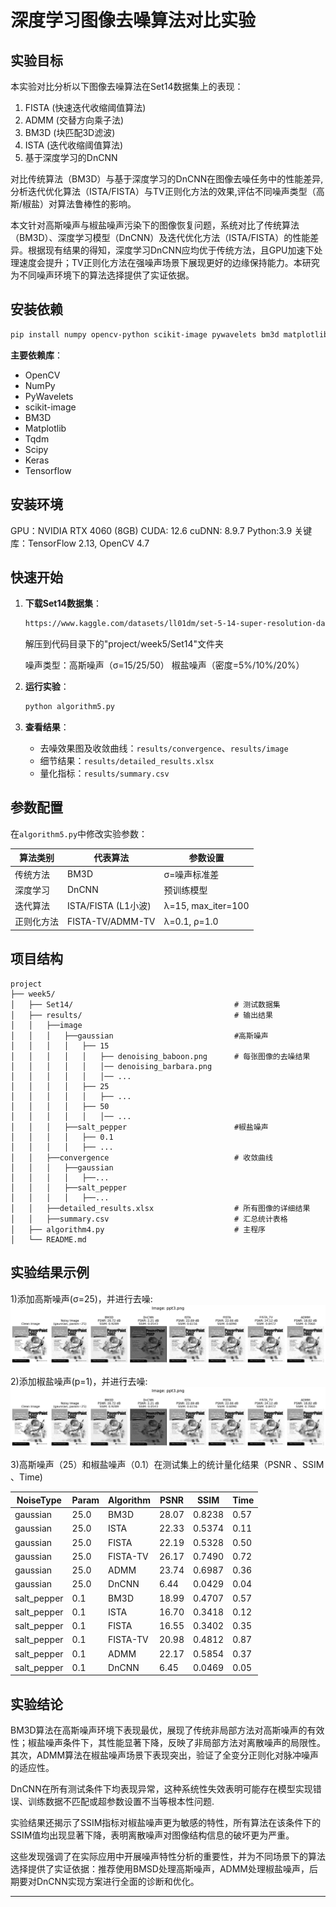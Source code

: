 # **深度学习图像去噪算法对比实验**

## 实验目标
本实验对比分析以下图像去噪算法在Set14数据集上的表现：
1. FISTA (快速迭代收缩阈值算法)
2. ADMM (交替方向乘子法) 
3. BM3D (块匹配3D滤波)
4. ISTA (迭代收缩阈值算法)
5. 基于深度学习的DnCNN

对比传统算法（BM3D）与基于深度学习的DnCNN在图像去噪任务中的性能差异,分析迭代优化算法（ISTA/FISTA）与TV正则化方法的效果,评估不同噪声类型（高斯/椒盐）对算法鲁棒性的影响。

本文针对高斯噪声与椒盐噪声污染下的图像恢复问题，系统对比了传统算法（BM3D）、深度学习模型（DnCNN）及迭代优化方法（ISTA/FISTA）的性能差异。根据现有结果的得知，深度学习DnCNN应均优于传统方法，且GPU加速下处理速度会提升；TV正则化方法在强噪声场景下展现更好的边缘保持能力。本研究为不同噪声环境下的算法选择提供了实证依据。

##  安装依赖
```bash
pip install numpy opencv-python scikit-image pywavelets bm3d matplotlib tqdm scipy keras tensorflow
```
**主要依赖库**：
- OpenCV
- NumPy
- PyWavelets
- scikit-image
- BM3D
- Matplotlib
- Tqdm
- Scipy
- Keras
- Tensorflow

##  安装环境
GPU：NVIDIA RTX 4060 (8GB)
CUDA: 12.6
cuDNN: 8.9.7
Python:3.9
关键库：TensorFlow 2.13, OpenCV 4.7


##  快速开始
1. **下载Set14数据集**：
   ```bash
   https://www.kaggle.com/datasets/ll01dm/set-5-14-super-resolution-dataset
   ```
   解压到代码目录下的"project/week5/Set14"文件夹

   噪声类型：高斯噪声（σ=15/25/50） 椒盐噪声（密度=5%/10%/20%）

2. **运行实验**：
   ```python
   python algorithm5.py
   ```

3. **查看结果**：
   - 去噪效果图及收敛曲线：`results/convergence`、`results/image`
   - 细节结果：`results/detailed_results.xlsx`
   - 量化指标：`results/summary.csv`


##  参数配置
在`algorithm5.py`中修改实验参数：

| 算法类别  | 代表算法  | 参数设置               | 
|-------|-------|--------------------|
| 传统方法  | BM3D  | σ=噪声标准差            | 
| 深度学习  | DnCNN | 预训练模型              | 
| 迭代算法  | ISTA/FISTA (L1小波) | λ=15, max_iter=100 | 
| 正则化方法 | FISTA-TV/ADMM-TV | λ=0.1, ρ=1.0       | 



##  项目结构
```
project
├── week5/
│   ├── Set14/                                    # 测试数据集
│   ├── results/                                  # 输出结果
│   │   ├──image
│   │   │   ├──gaussian                           #高斯噪声
│   │   │   │   ├── 15
│   │   │   │   │   ├── denoising_baboon.png      # 每张图像的去噪结果
│   │   │   │   │   │── denoising_barbara.png             
│   │   │   │   │   │── ...
│   │   │   │   ├── 25
│   │   │   │   │   ├── ...
│   │   │   │   ├── 50
│   │   │   │   │   │── ...
│   │   │   ├──salt_pepper                        #椒盐噪声
│   │   │   │   ├── 0.1
│   │   │   │   ├── ...
│   │   ├──convergence                            # 收敛曲线
│   │   │   ├──gaussian  
│   │   │   │   ├──...
│   │   │   ├──salt_pepper
│   │   │   │   ├──...
│   │   ├──detailed_results.xlsx                  # 所有图像的详细结果
│   │   ├──summary.csv                            # 汇总统计表格         
│   ├── algorithm4.py                             # 主程序   
│   └── README.md                 
```

##  实验结果示例

1)添加高斯噪声(σ=25)，并进行去噪:
![添加高斯噪声](https://github.com/Zxq-hub1/Research-Training/blob/main/week5/gaussian-denoising_ppt3.png?raw=true)

2)添加椒盐噪声(p=1)，并进行去噪:
![添加椒盐噪声](https://github.com/Zxq-hub1/Research-Training/blob/main/week5/denoising_ppt3.png?raw=true)

3)高斯噪声（25）和椒盐噪声（0.1）在测试集上的统计量化结果（PSNR 、SSIM 、Time)

| NoiseType   | Param | Algorithm | PSNR  | SSIM   | Time  |
|-------------|-------|-----------|-------|--------|-------|
| gaussian    | 25.0  | BM3D      | 28.07 | 0.8238 | 0.57  |
| gaussian    | 25.0  | ISTA      | 22.33 | 0.5374 | 0.11  |
| gaussian    | 25.0  | FISTA     | 22.19 | 0.5328 | 0.50  |
| gaussian    | 25.0  | FISTA-TV  | 26.17 | 0.7490 | 0.72  |
| gaussian    | 25.0  | ADMM      | 23.74 | 0.6987 | 0.36  |
| gaussian    | 25.0  | DnCNN     | 6.44  | 0.0429 | 0.04  |
| salt_pepper | 0.1   | BM3D      | 18.99 | 0.4707 | 0.57  |
| salt_pepper | 0.1   | ISTA      | 16.70 | 0.3418 | 0.12  |
| salt_pepper | 0.1   | FISTA     | 16.55 | 0.3402 | 0.35  |
| salt_pepper | 0.1   | FISTA-TV  | 20.98 | 0.4812 | 0.87  |
| salt_pepper | 0.1   | ADMM      | 22.17 | 0.5854 | 0.37  |
| salt_pepper | 0.1   | DnCNN     | 6.45  | 0.0469 | 0.05  |


##  实验结论

BM3D算法在高斯噪声环境下表现最优，展现了传统非局部方法对高斯噪声的有效性；椒盐噪声条件下，其性能显著下降，反映了非局部方法对离散噪声的局限性。其次，ADMM算法在椒盐噪声场景下表现突出，验证了全变分正则化对脉冲噪声的适应性。

DnCNN在所有测试条件下均表现异常，这种系统性失效表明可能存在模型实现错误、训练数据不匹配或超参数设置不当等根本性问题.

实验结果还揭示了SSIM指标对椒盐噪声更为敏感的特性，所有算法在该条件下的SSIM值均出现显著下降，表明离散噪声对图像结构信息的破坏更为严重。

这些发现强调了在实际应用中开展噪声特性分析的重要性，并为不同场景下的算法选择提供了实证依据：推荐使用BMSD处理高斯噪声，ADMM处理椒盐噪声，后期要对DnCNN实现方案进行全面的诊断和优化。


---

